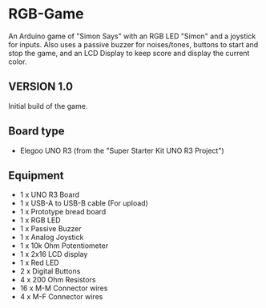 # RGB-Game
An Arduino game of "Simon Says" with an RGB LED "Simon" and a joystick for inputs. Also uses a passive buzzer for noises/tones, buttons to start and stop the game, and an LCD Display to keep score and display the current color. 

## VERSION 1.0
Initial build of the game.

## Board type
* Elegoo UNO R3 (from the "Super Starter Kit UNO R3 Project")

## Equipment
* 1 x UNO R3 Board
* 1 x USB-A to USB-B cable (For upload)
* 1 x Prototype bread board
* 1 x RGB LED
* 1 x Passive Buzzer
* 1 x Analog Joystick
* 1 x 10k Ohm Potentiometer
* 1 x 2x16 LCD display
* 1 x Red LED
* 2 x Digital Buttons
* 4 x 200 Ohm Resistors
* 16 x M-M Connector wires
* 4 x M-F Connector wires
